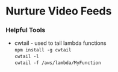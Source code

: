 # Nurture Video Feeds

### Helpful Tools
- cwtail - used to tail lambda functions  
`npm install -g cwtail`  
`cwtail -l`   
`cwtail -f /aws/lambda/MyFunction`

